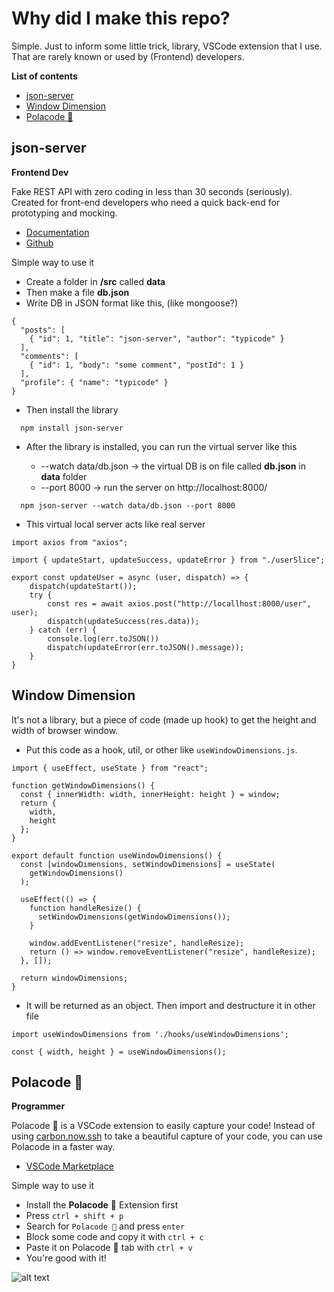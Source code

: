 # Why did I make this repo?

Simple. Just to inform some little trick, library, VSCode extension that I use. That are rarely known or used by (Frontend) developers.

**List of contents**
- [json-server](https://github.com/AlvaJufinto/my-little-trick#json-server)
- [Window Dimension](https://github.com/AlvaJufinto/my-little-trick#window-dimension)
- [Polacode 📸](https://github.com/AlvaJufinto/my-little-trick#polacode-)


## json-server 
**Frontend Dev**

Fake REST API with zero coding in less than 30 seconds (seriously).
Created for front-end developers who need a quick back-end for prototyping and mocking.

- [Documentation](https://www.npmjs.com/package/json-server) 
- [Github](https://github.com/typicode/json-server)

Simple way to use it
- Create a folder in **/src** called **data**
- Then make a file **db.json** 
- Write DB in JSON format like this, (like mongoose?)
```
{
  "posts": [
    { "id": 1, "title": "json-server", "author": "typicode" }
  ],
  "comments": [
    { "id": 1, "body": "some comment", "postId": 1 }
  ],
  "profile": { "name": "typicode" }
}
```
- Then install the library
```
  npm install json-server
```
- After the library is installed, you can run the virtual server like this
  
  - --watch data/db.json -> the virtual DB is on file called **db.json** in **data** folder
  - --port 8000 -> run the server on http://localhost:8000/
```
  npm json-server --watch data/db.json --port 8000
```
- This virtual local server acts like real server
```
import axios from "axios";

import { updateStart, updateSuccess, updateError } from "./userSlice";

export const updateUser = async (user, dispatch) => {
    dispatch(updateStart());
    try {
        const res = await axios.post("http://locallhost:8000/user", user);
        dispatch(updateSuccess(res.data));
    } catch (err) {
        console.log(err.toJSON())
        dispatch(updateError(err.toJSON().message));
    }
}
```

## Window Dimension 
It's not a library, but a piece of code (made up hook) to get the height and width of browser window.

- Put this code as a hook, util, or other like `useWindowDimensions.js`.
```
import { useEffect, useState } from "react";

function getWindowDimensions() {
  const { innerWidth: width, innerHeight: height } = window;
  return {
    width,
    height
  };
}

export default function useWindowDimensions() {
  const [windowDimensions, setWindowDimensions] = useState(
    getWindowDimensions()
  );

  useEffect(() => {
    function handleResize() {
      setWindowDimensions(getWindowDimensions());
    }

    window.addEventListener("resize", handleResize);
    return () => window.removeEventListener("resize", handleResize);
  }, []);

  return windowDimensions;
}
```

- It will be returned as an object. Then import and destructure it in other file 
```
import useWindowDimensions from './hooks/useWindowDimensions';

const { width, height } = useWindowDimensions();

```

## Polacode 📸
**Programmer**

Polacode 📸 is a VSCode extension to easily capture your code! Instead of using [carbon.now.ssh](https://carbon.now.sh/) to take a beautiful capture of your code, you can use Polacode in a faster way. 
- [VSCode Marketplace](https://marketplace.visualstudio.com/items?itemName=pnp.polacode)


Simple way to use it
- Install the **Polacode** 📸 Extension first 
- Press `ctrl + shift + p`
- Search for `Polacode 📸` and press `enter`
- Block some code and copy it with `ctrl + c`
- Paste it on Polacode 📸 tab with `ctrl + v`
- You're good with it!

![alt text](https://media.discordapp.net/attachments/1021751620331126865/1031106322323734548/code_example.png?width=778&height=415)

